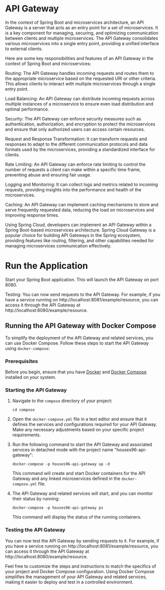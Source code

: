 
# API Gateway

In the context of Spring Boot and microservices architecture, an API Gateway is a server that acts as an entry point for a set of microservices. It is a key component for managing, securing, and optimizing communication between clients and multiple microservices. The API Gateway consolidates various microservices into a single entry point, providing a unified interface to external clients.

Here are some key responsibilities and features of an API Gateway in the context of Spring Boot and microservices:

Routing: The API Gateway handles incoming requests and routes them to the appropriate microservice based on the requested URI or other criteria. This allows clients to interact with multiple microservices through a single entry point.

Load Balancing: An API Gateway can distribute incoming requests across multiple instances of a microservice to ensure even load distribution and optimal performance.

Security: The API Gateway can enforce security measures such as authentication, authorization, and encryption to protect the microservices and ensure that only authorized users can access certain resources.

Request and Response Transformation: It can transform requests and responses to adapt to the different communication protocols and data formats used by the microservices, providing a standardized interface for clients.

Rate Limiting: An API Gateway can enforce rate limiting to control the number of requests a client can make within a specific time frame, preventing abuse and ensuring fair usage.

Logging and Monitoring: It can collect logs and metrics related to incoming requests, providing insights into the performance and health of the microservices.

Caching: An API Gateway can implement caching mechanisms to store and serve frequently requested data, reducing the load on microservices and improving response times.

Using Spring Cloud, developers can implement an API Gateway within a Spring Boot-based microservices architecture. Spring Cloud Gateway is a popular choice for building API Gateways in the Spring ecosystem, providing features like routing, filtering, and other capabilities needed for managing microservices communication effectively.

# Run the Application

Start your Spring Boot application. This will launch the API Gateway on port 8080.

Testing:
You can now send requests to the API Gateway. For example, if you have a service running on http://localhost:8081/example/resource, you can access it through the API Gateway at http://localhost:8080/example/resource.

## Running the API Gateway with Docker Compose

To simplify the deployment of the API Gateway and related services, you can use Docker Compose. Follow these steps to start the API Gateway using `docker-compose`:

### Prerequisites

Before you begin, ensure that you have [Docker](https://www.docker.com/get-started) and [Docker Compose](https://docs.docker.com/compose/install/) installed on your system.

### Starting the API Gateway

1. Navigate to the `compose` directory of your project:

   ```shell
   cd compose
   ```

2. Open the `docker-compose.yml` file in a text editor and ensure that it defines the services and configurations required for your API Gateway. Make any necessary adjustments based on your specific project requirements.

3. Run the following command to start the API Gateway and associated services in detached mode with the project name "houses96-api-gateway":

   ```shell
   docker-compose -p houses96-api-gateway up -d
   ```

   This command will create and start Docker containers for the API Gateway and any linked microservices defined in the `docker-compose.yml` file.

4. The API Gateway and related services will start, and you can monitor their status by running:

   ```shell
   docker-compose -p houses96-api-gateway ps
   ```

   This command will display the status of the running containers.

### Testing the API Gateway

You can now test the API Gateway by sending requests to it. For example, if you have a service running on http://localhost:8081/example/resource, you can access it through the API Gateway at http://localhost:8080/example/resource.

Feel free to customize the steps and instructions to match the specifics of your project and Docker Compose configuration. Using Docker Compose simplifies the management of your API Gateway and related services, making it easier to deploy and test in a controlled environment.

